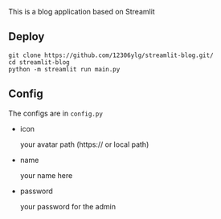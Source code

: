 This is a blog application based on Streamlit

## Deploy

```shell
git clone https://github.com/12306ylg/streamlit-blog.git/
cd streamlit-blog
python -m streamlit run main.py
```

## Config

The configs are in `config.py`

* icon
  
  your avatar path (https:// or local path)
* name

  your name here
* password

  your password for the admin
